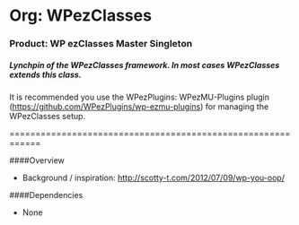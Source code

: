 # Org: WPezClasses
### Product: WP ezClasses Master Singleton

##### Lynchpin of the WPezClasses framework. In most cases WPezClasses extends this class. 

It is recommended you use the WPezPlugins:  WPezMU-Plugins plugin (https://github.com/WPezPlugins/wp-ezmu-plugins) for managing the WPezClasses setup.

============================================================

####Overview 

- Background / inspiration: http://scotty-t.com/2012/07/09/wp-you-oop/


####Dependencies

- None